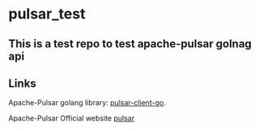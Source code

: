 # pulsar_test


## This is a test repo to test apache-pulsar golnag api



## Links

Apache-Pulsar golang library:  [pulsar-client-go](https://github.com/apache/pulsar-client-go).

Apache-Pulsar Official website [pulsar](https://pulsar.apache.org/)
